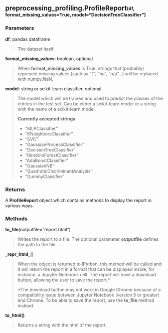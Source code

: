 ## preprocessing\_profiling.ProfileReport<sub><sup>(df, format\_missing\_values=True, model=“DecisionTreeClassifier”)</sup></sub>

### Parameters

**df**: pandas dataframe

> The dataset itself.

**format\_missing\_values**: boolean, optional

> When **format\_missing\_values** is True, strings that (probably) represent missing values (such as “?”, “na”, “n/a”...) will be replaced with numpy.NaN.

**model**: string or scikit-learn classifier, optional

> The model which will be trained and used to predict the classes of the entries in the test set. Can be either a scikit-learn model or a string with the name of a scikit-learn model.
> 
> **Currently accepted strings**
> - “MLPClassifier”
> - “KNeighborsClassifier”
> - “SVC”
> - “GaussianProcessClassifier”
> - “DecisionTreeClassifier”
> - “RandomForestClassifier”
> - “AdaBoostClassifier”
> - “GaussianNB”
> - “QuadraticDiscriminantAnalysis”
> - “DummyClassifier”

### Returns

A **ProfileReport** object which contains methods to display the report in various ways.

### Methods

**to\_file**(outputfile=”report.html”)
> Writes the report to a file. The optional parameter **outputfile** defines the path to the file.

**\_repr\_html\_**()
> When the object is returned to IPython, this method will be called and it will return the report in a format that can be displayed inside, for instance, a Jupyter Notebook cell. The report will have a download button, allowing the user to save the report.*
> 
> *The download button may not work in Google Chrome because of a compatibility issue between Jupyter Notebook (version 5 or greater) and Chrome. To be able to save the report, use the **to\_file** method instead.

**to\_html()**
> Returns a string with the html of the report.
